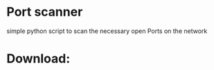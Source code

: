 # Port scanner 

simple python script to scan the necessary open Ports on the network 

# Download:
